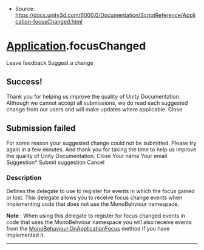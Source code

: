 * Source: https://docs.unity3d.com/6000.0/Documentation/ScriptReference/Application-focusChanged.html

#  [Application](https://docs.unity3d.com/6000.0/Documentation/ScriptReference/Application.html).focusChanged
Leave feedback
Suggest a change
## Success!
Thank you for helping us improve the quality of Unity Documentation. Although we cannot accept all submissions, we do read each suggested change from our users and will make updates where applicable.
Close
## Submission failed
For some reason your suggested change could not be submitted. Please <a>try again</a> in a few minutes. And thank you for taking the time to help us improve the quality of Unity Documentation.
Close
Your name Your email Suggestion* Submit suggestion
Cancel
### Description
Defines the delegate to use to register for events in which the focus gained or lost.
This delegate allows you to receive focus change events when implementing code that does not use the MonoBehviour namespace.  
  
**Note** : When using this delegate to register for focus changed events in code that uses the MonoBehviour namespace you will also receive events from the [MonoBehaviour.OnApplicationFocus](https://docs.unity3d.com/6000.0/Documentation/ScriptReference/MonoBehaviour.OnApplicationFocus.html) method if you have implemented it.
* * *
